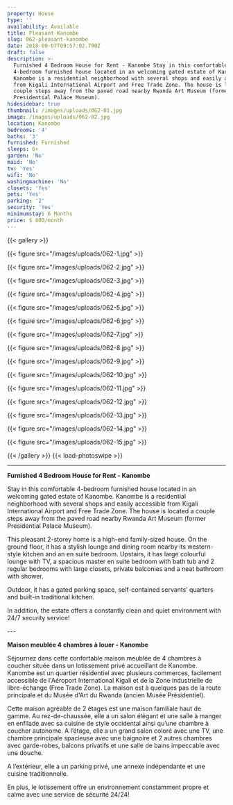 ```yaml
---
property: House
type: ''
availability: Available
title: Pleasant Kanombe
slug: 062-pleasant-kanombe
date: 2018-09-07T09:57:02.790Z
draft: false
description: >-
  Furnished 4 Bedroom House for Rent - Kanombe Stay in this comfortable
  4-bedroom furnished house located in an welcoming gated estate of Kanombe.
  Kanombe is a residential neighborhood with several shops and easily accessible
  from Kigali International Airport and Free Trade Zone. The house is located a
  couple steps away from the paved road nearby Rwanda Art Museum (former
  Presidential Palace Museum).
hidesidebar: true
thumbnail: /images/uploads/062-01.jpg
image: /images/uploads/062-02.jpg
location: Kanombe
bedrooms: '4'
baths: '3'
furnished: Furnished
sleeps: 6+
garden: 'No'
maid: 'No'
tv: 'Yes'
wifi: 'No'
washingmachine: 'No'
closets: 'Yes'
pets: 'Yes'
parking: '2'
security: 'Yes'
minimumstay: 6 Months
price: $ 800/month
---
```

{{< gallery >}} 

{{< figure src="/images/uploads/062-1.jpg" >}} 

{{< figure src="/images/uploads/062-2.jpg" >}}

 {{< figure src="/images/uploads/062-3.jpg" >}} 

{{< figure src="/images/uploads/062-4.jpg" >}}

{{< figure src="/images/uploads/062-5.jpg" >}}

 {{< figure src="/images/uploads/062-6.jpg" >}}

 {{< figure src="/images/uploads/062-7.jpg" >}}

 {{< figure src="/images/uploads/062-8.jpg" >}}

{{< figure src="/images/uploads/062-9.jpg" >}} 

{{< figure src="/images/uploads/062-10.jpg" >}}

 {{< figure src="/images/uploads/062-11.jpg" >}} 

{{< figure src="/images/uploads/062-12.jpg" >}}

{{< figure src="/images/uploads/062-13.jpg" >}}

{{< figure src="/images/uploads/062-14.jpg" >}}

{{< figure src="/images/uploads/062-15.jpg" >}}

 {{< /gallery >}} {{< load-photoswipe >}}

- - -

**Furnished 4 Bedroom House for Rent - Kanombe**

Stay in this comfortable 4-bedroom furnished house located in an welcoming gated estate of Kanombe. Kanombe is a residential neighborhood with several shops and easily accessible from Kigali International Airport and Free Trade Zone. The house is located a couple steps away from the paved road nearby Rwanda Art Museum (former Presidential Palace Museum).

This pleasant 2-storey home is a high-end family-sized house. On the ground floor, it has a stylish lounge and dining room nearby its western-style kitchen and an en suite bedroom. Upstairs, it has large colourful lounge with TV, a spacious master en suite bedroom with bath tub and 2 regular bedrooms with large closets, private balconies and a neat bathroom with shower.

Outdoor, it has a gated parking space, self-contained servants’ quarters and built-in traditional kitchen.

In addition, the estate offers a constantly clean and quiet environment with 24/7 security service!

\---

**Maison meublée 4 chambres à louer - Kanombe**

Séjournez dans cette confortable maison meublée de 4 chambres à coucher située dans un lotissement privé accueillant de Kanombe. Kanombe est un quartier résidentiel avec plusieurs commerces, facilement accessible de l'Aéroport International Kigali et de la Zone industrielle de libre-échange (Free Trade Zone). La maison est à quelques pas de la route principale et du Musée d'Art du Rwanda (ancien Musée Présidentiel).

Cette maison agréable de 2 étages est une maison familiale haut de gamme. Au rez-de-chaussée, elle a un salon élégant et une salle à manger en enfilade avec sa cuisine de style occidental ainsi qu’une chambre à coucher autonome. A l’étage, elle a un grand salon coloré avec une TV, une chambre principale spacieuse avec une baignoire et 2 autres chambres avec garde-robes, balcons privatifs et une salle de bains impeccable avec une douche.

A l’extérieur, elle a un parking privé, une annexe indépendante et une cuisine traditionnelle.

En plus, le lotissement offre un environnement constamment propre et calme avec une service de sécurité 24/24!
